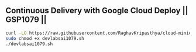 ## Continuous Delivery with Google Cloud Deploy || GSP1079 || 


```bash
curl -LO https://raw.githubusercontent.com/RaghavKripasthya/cloud-minions/refs/heads/main/Continuous%20Delivery%20with%20Google%20Cloud%20Deploy%201079/devlabsai1079.sh
sudo chmod +x devlabsai1079.sh
./devlabsai1079.sh
```

</div>


